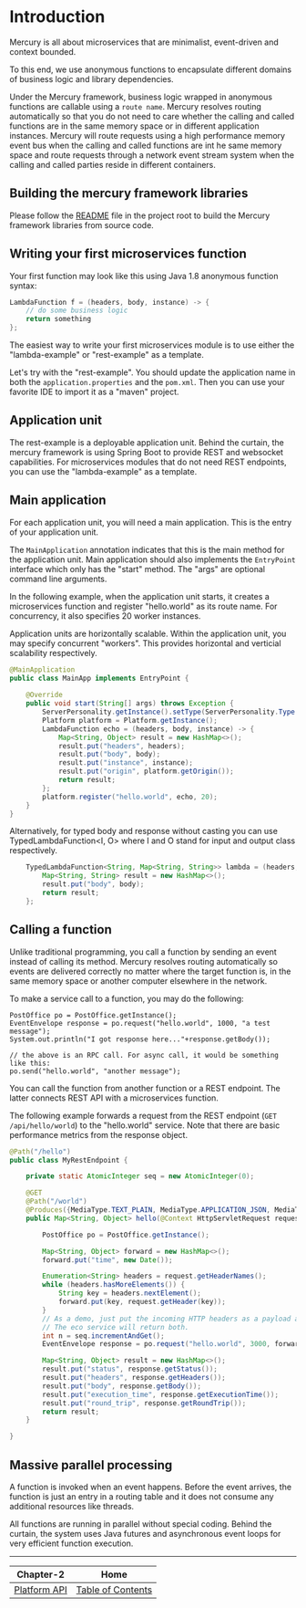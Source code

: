 # Introduction

Mercury is all about microservices that are minimalist, event-driven and context bounded.

To this end, we use anonymous functions to encapsulate different domains of business logic and library dependencies.

Under the Mercury framework, business logic wrapped in anonymous functions are callable using a `route name`. Mercury resolves routing automatically so that you do not need to care whether the calling and called functions are in the same memory space or in different application instances. Mercury will route requests using a high performance memory event bus when the calling and called functions are int he same memory space and route requests through a network event stream system when the calling and called parties reside in different containers.

## Building the mercury framework libraries

Please follow the [README](../../README.md) file in the project root to build the Mercury framework libraries from source code.

## Writing your first microservices function

Your first function may look like this using Java 1.8 anonymous function syntax:
```java
LambdaFunction f = (headers, body, instance) -> {
	// do some business logic
	return something
};
```

The easiest way to write your first microservices module is to use either the "lambda-example" or "rest-example" as a template.

Let's try with the "rest-example". You should update the application name in both the `application.properties` and the `pom.xml`. Then you can use your favorite IDE to import it as a "maven" project.

## Application unit

The rest-example is a deployable application unit. Behind the curtain, the mercury framework is using Spring Boot to provide REST and websocket capabilities. For microservices modules that do not need REST endpoints, you can use the "lambda-example" as a template.

## Main application

For each application unit, you will need a main application. This is the entry of your application unit.

The `MainApplication` annotation indicates that this is the main method for the application unit. Main application should also implements the `EntryPoint` interface which only has the "start" method. The "args" are optional command line arguments.

In the following example, when the application unit starts, it creates a microservices function and register "hello.world" as its route name. For concurrency, it also specifies 20 worker instances.

Application units are horizontally scalable. Within the application unit, you may specify concurrent "workers". This provides horizontal and verticial scalability respectively.


```java
@MainApplication
public class MainApp implements EntryPoint {
  
    @Override
    public void start(String[] args) throws Exception {
        ServerPersonality.getInstance().setType(ServerPersonality.Type.WEB);
        Platform platform = Platform.getInstance();
        LambdaFunction echo = (headers, body, instance) -> {
            Map<String, Object> result = new HashMap<>();
            result.put("headers", headers);
            result.put("body", body);
            result.put("instance", instance);
            result.put("origin", platform.getOrigin());
            return result;
        };
        platform.register("hello.world", echo, 20);
    }
}

```

Alternatively, for typed body and response without casting you can use TypedLambdaFunction<I, O> where I and O stand for input and output class respectively.

```java
    TypedLambdaFunction<String, Map<String, String>> lambda = (headers, body, instance) -> {
        Map<String, String> result = new HashMap<>();
        result.put("body", body);
        return result;
    };
```

## Calling a function

Unlike traditional programming, you call a function by sending an event instead of calling its method. Mercury resolves routing automatically so events are delivered correctly no matter where the target function is, in the same memory space or another computer elsewhere in the network.

To make a service call to a function, you may do the following:
```
PostOffice po = PostOffice.getInstance();
EventEnvelope response = po.request("hello.world", 1000, "a test message");
System.out.println("I got response here..."+response.getBody());

// the above is an RPC call. For async call, it would be something like this:
po.send("hello.world", "another message");
```

You can call the function from another function or a REST endpoint. The latter connects REST API with a microservices function.

The following example forwards a request from the REST endpoint (`GET /api/hello/world`) to the "hello.world" service. Note that there are basic performance metrics from the response object.

```java
@Path("/hello")
public class MyRestEndpoint {

    private static AtomicInteger seq = new AtomicInteger(0);

    @GET
    @Path("/world")
    @Produces({MediaType.TEXT_PLAIN, MediaType.APPLICATION_JSON, MediaType.APPLICATION_XML, MediaType.TEXT_HTML})
    public Map<String, Object> hello(@Context HttpServletRequest request) throws IOException, TimeoutException, AppException {

        PostOffice po = PostOffice.getInstance();

        Map<String, Object> forward = new HashMap<>();
        forward.put("time", new Date());

        Enumeration<String> headers = request.getHeaderNames();
        while (headers.hasMoreElements()) {
            String key = headers.nextElement();
            forward.put(key, request.getHeader(key));
        }
        // As a demo, just put the incoming HTTP headers as a payload and a parameter showing the sequence counter.
        // The eco service will return both.
        int n = seq.incrementAndGet();
        EventEnvelope response = po.request("hello.world", 3000, forward, new Kv("seq", n));

        Map<String, Object> result = new HashMap<>();
        result.put("status", response.getStatus());
        result.put("headers", response.getHeaders());
        result.put("body", response.getBody());
        result.put("execution_time", response.getExecutionTime());
        result.put("round_trip", response.getRoundTrip());
        return result;
    }

}
```

## Massive parallel processing

A function is invoked when an event happens. Before the event arrives, the function is just an entry in a routing table and it does not consume any additional resources like threads.

All functions are running in parallel without special coding. Behind the curtain, the system uses Java futures and asynchronous event loops for very efficient function execution.

---

| Chapter-2                           | Home                                     |
| :----------------------------------:|:----------------------------------------:|
| [Platform API](CHAPTER-2.md)        | [Table of Contents](TABLE-OF-CONTENTS.md)|

